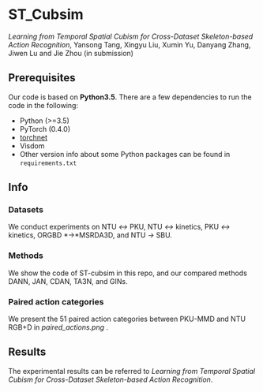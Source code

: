 # ST_Cubsim

*Learning from Temporal Spatial Cubism for Cross-Dataset Skeleton-based Action Recognition*, Yansong Tang, Xingyu Liu, Xumin Yu, Danyang Zhang, Jiwen Lu and Jie Zhou (in submission)

## Prerequisites

Our code is based on **Python3.5**. There are a few dependencies to run the code in the following:

- Python (>=3.5)
- PyTorch (0.4.0)
- [torchnet](https://github.com/pytorch/tnt)
- Visdom
- Other version info about some Python packages can be found in `requirements.txt`

## Info

### Datasets

We conduct experiments on NTU *↔* PKU, NTU *↔* kinetics, PKU *↔* kinetics, ORGBD *→*MSRDA3D, and NTU *→* SBU.

### Methods

We show the code of ST-cubsim in this repo, and our compared methods DANN, JAN, CDAN, TA3N, and GINs.

### Paired action categories

We present the 51 paired action categories between PKU-MMD and NTU RGB+D in *paired_actions.png* .

## Results

The experimental results can be referred to *Learning from Temporal Spatial Cubism for Cross-Dataset Skeleton-based Action Recognition*.
